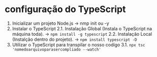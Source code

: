 # configuração do TypeScript 

1. Inicializar um projeto Node.js -> nmp init ou -y
2. Instalar o TypeScript 
  2.1. Instalação Global (Instala o TypeScript na máquina toda). -> `npm install -g typescript`
  2.2.  Instalação Local (Instalção dentro do projeto). -> `npm install typescript -D`
3. Utilizar o TypeScript para transpilar o nosso codígo 
 3.1. `npx tsc 'nomedoarquivoparasercompliado --watch'`